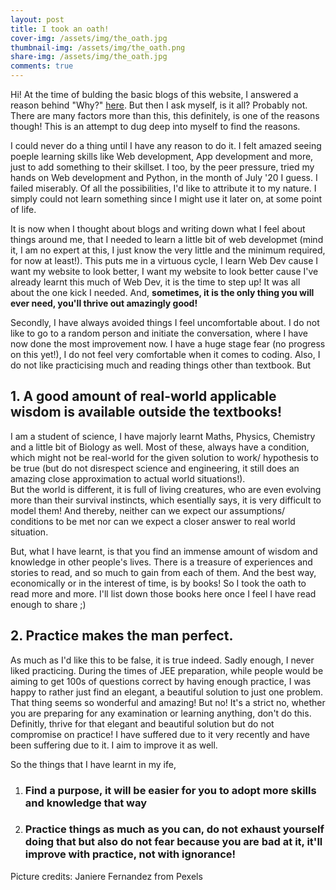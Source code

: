 ```yaml
---
layout: post
title: I took an oath!
cover-img: /assets/img/the_oath.jpg
thumbnail-img: /assets/img/the_oath.png
share-img: /assets/img/the_oath.jpg
comments: true
---
```


Hi!
At the time of bulding the basic blogs of this website, I answered a reason behind "Why?" [here](https://vishwaraj2812.github.io/mypage.github.io/aboutme/). But then I ask myself, is it all? Probably not. There are many factors more than this, this definitely, is one of the reasons though! This is an attempt to dug deep into myself to find the reasons.

I could never do a thing until I have any reason to do it. I felt amazed seeing poeple learning skills like Web development, App development and more, just to add something 
to their skillset. I too, by the peer pressure, tried my hands on Web development and Python, in the month of July '20 I guess. I failed miserably. Of all the possibilities, I'd like to attribute it to my nature. I simply could not learn something since I might use it later on, at some point of life.

It is now when I thought about blogs and writing down what I feel about things around me, that I needed to learn a little bit of web developmet (mind it, I am no expert at this, I just know the very little and the minimum required, for now at least!). This puts me in a virtuous cycle, I learn Web Dev cause I want my website to look better, I want my website to look better cause I've already learnt this much of Web Dev, it is the time to step up! It was all about the one kick I needed. And, **sometimes, it is the only thing you will ever need, you'll thrive out amazingly good!**

Secondly, I have always avoided things I feel uncomfortable about. I do not like to go to a random person and initiate the conversation, where I have now done the most improvement now. I have a huge stage fear (no progress on this yet!), I do not feel very comfortable when it comes to coding. Also, I do not like practicising much and reading things other than textbook. But  
## 1. A good amount of real-world applicable wisdom is available outside the textbooks!  
I am a student of science, I have majorly learnt Maths, Physics, Chemistry and a little bit of Biology as well. Most of these, always have a condition, which might not be real-world for the given solution to work/ hypothesis to be true (but do not disrespect science and engineering, it still does an amazing close approximation to actual world situations!).  
But the world is different, it is full of living creatures, who are even evolving more than their survival instincts, which esentially says, it is very difficult to model them! And thereby, neither can we expect our assumptions/ conditions to be met nor can we expect a closer answer to real world situation.

But, what I have learnt, is that you find an immense amount of wisdom and knowledge in other people's lives. There is a treasure of experiences and stories to read, and so much to gain from each of them. And the best way, economically or in the interest of time, is by books! So I took the oath to read more and more. I'll list down those books here once I feel I have read enough to share ;)

## 2. Practice makes the man perfect.  
As much as I'd like this to be false, it is true indeed. Sadly enough, I never liked practicing. During the times of JEE preparation, while people would be aiming to get 100s of questions correct by having enough practice, I was happy to rather just find an elegant, a beautiful solution to just one problem. That thing seems so wonderful and amazing! But no! It's a strict no, whether you are preparing for any examination or learning anything, don't do this. Definitly, thrive for that elegant and beautiful solution but do not compromise on practice! I have suffered due to it very recently and have been suffering due to it. I aim to improve it as well.


So the things that I have learnt in my ife,
1. ### Find a purpose, it will be easier for you to adopt more skills and knowledge that way
2. ### Practice things as much as you can, do not exhaust yourself doing that but also do not fear because you are bad at it, it'll improve with practice, not with ignorance!

Picture credits: Janiere Fernandez from Pexels

